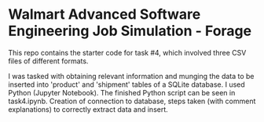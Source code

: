 # Walmart Advanced Software Engineering Job Simulation - Forage
This repo contains the starter code for task #4, which involved three CSV files of different formats. 

I was tasked with obtaining relevant information and munging the data to be inserted into 'product' and 'shipment' tables of a SQLite database. I used Python (Jupyter Notebook).
The finished Python script can be seen in task4.ipynb. Creation of connection to database, steps taken (with comment explanations) to correctly extract data and insert.
